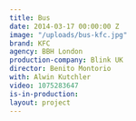 ```yaml
---
title: Bus
date: 2014-03-17 00:00:00 Z
image: "/uploads/bus-kfc.jpg"
brand: KFC
agency: BBH London
production-company: Blink UK
director: Benito Montorio
with: Alwin Kutchler
video: 1075283647
is-in-production: 
layout: project
---
```


